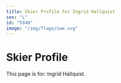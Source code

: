 ```yaml
---
title: Skier Profile for Ingrid Hallquist
sex: "L"
id: "5940"
image: "/img/flags/swe.svg" 
---
```


# Skier Profile

This page is for: Ingrid Hallquist.
    